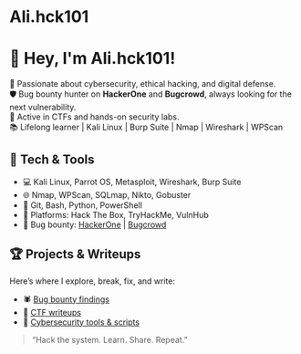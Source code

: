 # Ali.hck101
# 👋 Hey, I'm Ali.hck101!

🎯 Passionate about cybersecurity, ethical hacking, and digital defense.  
🛡️ Bug bounty hunter on **HackerOne** and **Bugcrowd**, always looking for the next vulnerability.  
🚩 Active in CTFs and hands-on security labs.  
📚 Lifelong learner | Kali Linux | Burp Suite | Nmap | Wireshark | WPScan

## 🧰 Tech & Tools
- 💻 Kali Linux, Parrot OS, Metasploit, Wireshark, Burp Suite
- 🌐 Nmap, WPScan, SQLmap, Nikto, Gobuster
- 📁 Git, Bash, Python, PowerShell
- 🧪 Platforms: Hack The Box, TryHackMe, VulnHub
- 🐞 Bug bounty: [HackerOne](https://hackerone.com/) | [Bugcrowd](https://bugcrowd.com/)

## 🏆 Projects & Writeups
Here’s where I explore, break, fix, and write:
- 🕷️ [Bug bounty findings](https://github.com/Ali.hck101/bug-bounty-writeups)
- 🚩 [CTF writeups](https://github.com/Ali.hck101/ctf-writeups)
- 🔧 [Cybersecurity tools & scripts](https://github.com/Scorpio-Ali/Ali.hck101/cyber-tools)

> “Hack the system. Learn. Share. Repeat.”  
